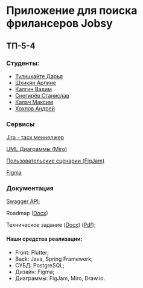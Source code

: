 # Приложение для поиска фрилансеров Jobsy

## ТП-5-4

### Студенты:

- [Тулицкайте Дарья](https://github.com/Jonnnnh)
- [Шхикян Арпине](https://github.com/nebula3879)
- [Калгин Вадим](https://github.com/r00fer)
- [Снегирёв Станислав](https://github.com/Sta22yan)
- [Калач Максим](https://github.com/exactly228)
- [Хохлов Андрей](https://github.com/Wonder010)

### Сервисы

[Jira - таск меннеджер](https://sharpine985.atlassian.net/jira/software/projects/SCRUM/list)

[UML Диаграммы (Miro)](https://miro.com/welcomeonboard/MGFlM0NDUzk5U1VmTWs3b25wVURXMkp2MG00ajdUU1BFYjh5U2xkR0JuUDNWTG1PRVd1dUVmSm9XMlRQeHNmWUprRVZQaXR3ZFNpNjF6cmxJYSt0L085VnRyakFOVlFyUHhMblExQVdDQ2dxVUIyeDNrSVlKY1Y2VWNGNUNQcXByVmtkMG5hNDA3dVlncnBvRVB2ZXBnPT0hdjE=?share_link_id=609839369977)

[Пользовательские сценарии (FigJam)](https://www.figma.com/board/AVAnDj6tfFRpa8TLdWko5z/user-stories?node-id=0-1&p=f&t=5K5WzRIoQg2yvfJ0-0)

[Figma](https://www.figma.com/design/sYByAI9wSNtRy55wFDQigA/Jobsy?node-id=0-1&p=f&t=Gmeb8PQwZ2Dg0fhU-0)

### Документация

[Swagger API](https://petstore.swagger.io/?url=https://raw.githubusercontent.com/Jonnnnh/jobsy-server/refs/heads/master/docs/swagger.yaml);

Roadmap ([Docx](?))

Техническое задание ([Docx](?)) ([Pdf](?));

#### Наши средства реализации:

- Front: Flutter;
- Back: Java, Spring Framework;
- СУБД: PostgreSQL;
- Дизайн: Figma;
- Диаграммы: FigJam, Miro, Draw.io. 

